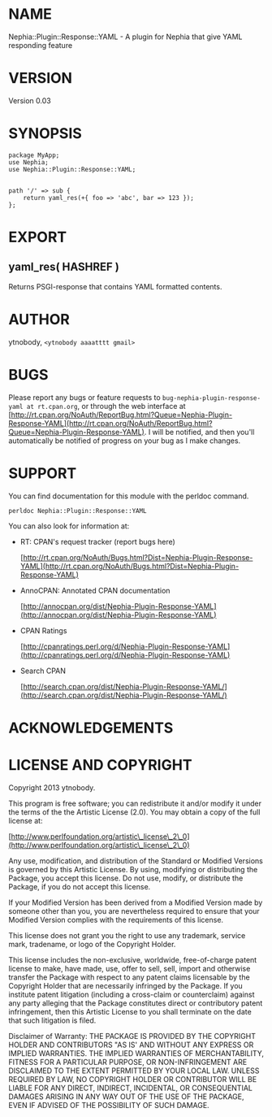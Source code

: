 # NAME

Nephia::Plugin::Response::YAML - A plugin for Nephia that give YAML responding feature

# VERSION

Version 0.03

# SYNOPSIS

    package MyApp;
    use Nephia;
    use Nephia::Plugin::Response::YAML;
    

    path '/' => sub {
        return yaml_res(+{ foo => 'abc', bar => 123 });
    };

# EXPORT

## yaml\_res( HASHREF )

Returns PSGI-response that contains YAML formatted contents.

# AUTHOR

ytnobody, `<ytnobody aaaatttt gmail>`

# BUGS

Please report any bugs or feature requests to `bug-nephia-plugin-response-yaml at rt.cpan.org`, or through
the web interface at [http://rt.cpan.org/NoAuth/ReportBug.html?Queue=Nephia-Plugin-Response-YAML](http://rt.cpan.org/NoAuth/ReportBug.html?Queue=Nephia-Plugin-Response-YAML).  I will be notified, and then you'll
automatically be notified of progress on your bug as I make changes.

# SUPPORT

You can find documentation for this module with the perldoc command.

    perldoc Nephia::Plugin::Response::YAML



You can also look for information at:

- RT: CPAN's request tracker (report bugs here)

    [http://rt.cpan.org/NoAuth/Bugs.html?Dist=Nephia-Plugin-Response-YAML](http://rt.cpan.org/NoAuth/Bugs.html?Dist=Nephia-Plugin-Response-YAML)

- AnnoCPAN: Annotated CPAN documentation

    [http://annocpan.org/dist/Nephia-Plugin-Response-YAML](http://annocpan.org/dist/Nephia-Plugin-Response-YAML)

- CPAN Ratings

    [http://cpanratings.perl.org/d/Nephia-Plugin-Response-YAML](http://cpanratings.perl.org/d/Nephia-Plugin-Response-YAML)

- Search CPAN

    [http://search.cpan.org/dist/Nephia-Plugin-Response-YAML/](http://search.cpan.org/dist/Nephia-Plugin-Response-YAML/)



# ACKNOWLEDGEMENTS



# LICENSE AND COPYRIGHT

Copyright 2013 ytnobody.

This program is free software; you can redistribute it and/or modify it
under the terms of the the Artistic License (2.0). You may obtain a
copy of the full license at:

[http://www.perlfoundation.org/artistic\_license\_2\_0](http://www.perlfoundation.org/artistic\_license\_2\_0)

Any use, modification, and distribution of the Standard or Modified
Versions is governed by this Artistic License. By using, modifying or
distributing the Package, you accept this license. Do not use, modify,
or distribute the Package, if you do not accept this license.

If your Modified Version has been derived from a Modified Version made
by someone other than you, you are nevertheless required to ensure that
your Modified Version complies with the requirements of this license.

This license does not grant you the right to use any trademark, service
mark, tradename, or logo of the Copyright Holder.

This license includes the non-exclusive, worldwide, free-of-charge
patent license to make, have made, use, offer to sell, sell, import and
otherwise transfer the Package with respect to any patent claims
licensable by the Copyright Holder that are necessarily infringed by the
Package. If you institute patent litigation (including a cross-claim or
counterclaim) against any party alleging that the Package constitutes
direct or contributory patent infringement, then this Artistic License
to you shall terminate on the date that such litigation is filed.

Disclaimer of Warranty: THE PACKAGE IS PROVIDED BY THE COPYRIGHT HOLDER
AND CONTRIBUTORS "AS IS' AND WITHOUT ANY EXPRESS OR IMPLIED WARRANTIES.
THE IMPLIED WARRANTIES OF MERCHANTABILITY, FITNESS FOR A PARTICULAR
PURPOSE, OR NON-INFRINGEMENT ARE DISCLAIMED TO THE EXTENT PERMITTED BY
YOUR LOCAL LAW. UNLESS REQUIRED BY LAW, NO COPYRIGHT HOLDER OR
CONTRIBUTOR WILL BE LIABLE FOR ANY DIRECT, INDIRECT, INCIDENTAL, OR
CONSEQUENTIAL DAMAGES ARISING IN ANY WAY OUT OF THE USE OF THE PACKAGE,
EVEN IF ADVISED OF THE POSSIBILITY OF SUCH DAMAGE.



